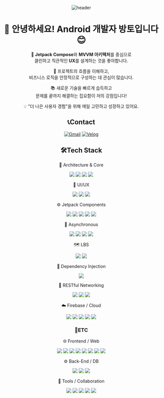 <div align="center">

![header](https://capsule-render.vercel.app/api?type=blur&color=gradient&height=120&section=header&text=Bangto's%20Github!&fontSize=50&fontColor=3B3B3B&animation=fadeIn)

# 👋 안녕하세요! Android 개발자 방토입니다 😊

🎯 **Jetpack Compose**와 **MVVM 아키텍처**를 중심으로  
클린하고 직관적인 **UX**를 설계하는 것을 좋아합니다.  

🚀 프로젝트의 흐름을 이해하고,  
비즈니스 로직을 안정적으로 구성하는 데 관심이 많습니다.  

📚 새로운 기술을 빠르게 습득하고  
문제를 끝까지 해결하는 집요함이 저의 강점입니다!  

💡 "더 나은 사용자 경험"을 위해 매일 고민하고 성장하고 있어요.  

## 📞Contact
[![Gmail](https://img.shields.io/badge/Gmail-D14836?style=flat-square&logo=gmail&logoColor=white)](mailto:kimchaeyeon.525@gmail.com) [![Velog](https://img.shields.io/badge/Velog-20C997?style=flat-square&logo=velog&logoColor=white)](https://velog.io/@kimbangto)

## 🛠️Tech Stack

🧩 Architecture & Core
<p> <img src="https://img.shields.io/badge/Kotlin-7F52FF?style=flat&logo=kotlin&logoColor=white"/> <img src="https://img.shields.io/badge/MVVM-000000?style=flat"/> <img src="https://img.shields.io/badge/MVC-000000?style=flat"/> <img src="https://img.shields.io/badge/Jetpack-4285F4?style=flat&logo=android&logoColor=white"/> </p>
🎨 UI/UX
<p> <img src="https://img.shields.io/badge/Material3-6200EE?style=flat&logo=android&logoColor=white"/> <img src="https://img.shields.io/badge/Jetpack_Compose-4285F4?style=flat&logo=jetpack-compose&logoColor=white"/> <img src="https://img.shields.io/badge/XML_View-FFA500?style=flat"/> </p>
⚙️ Jetpack Components
<p> <img src="https://img.shields.io/badge/ViewModel-1976D2?style=flat&logo=android&logoColor=white"/> <img src="https://img.shields.io/badge/Navigation-4CAF50?style=flat&logo=android&logoColor=white"/> <img src="https://img.shields.io/badge/WorkManager-607D8B?style=flat&logo=android&logoColor=white"/> <img src="https://img.shields.io/badge/DataStore-0288D1?style=flat&logo=android&logoColor=white"/> <img src="https://img.shields.io/badge/Room_DB-6DB33F?style=flat&logo=sqlite&logoColor=white"/> </p>
🧵 Asynchronous
<p> <img src="https://img.shields.io/badge/Coroutine-0095D5?style=flat&logo=kotlin&logoColor=white"/> <img src="https://img.shields.io/badge/Flow-5C6BC0?style=flat&logo=android&logoColor=white"/> <img src="https://img.shields.io/badge/Threading-888888?style=flat"/> <img src="https://img.shields.io/badge/Flow_Binding-90CAF9?style=flat"/> </p>
🗺️ LBS
<p> <img src="https://img.shields.io/badge/Google_Map-34A853?style=flat&logo=googlemaps&logoColor=white"/> <img src="https://img.shields.io/badge/Kakao_Map-FFCD00?style=flat&logo=kakaotalk&logoColor=black"/> </p>
💉 Dependency Injection
<p> <img src="https://img.shields.io/badge/Hilt-FF4081?style=flat&logo=dagger&logoColor=white"/> </p>
🔌 RESTful Networking
<p> <img src="https://img.shields.io/badge/Retrofit2-4285F4?style=flat&logo=retrofit&logoColor=white"/> <img src="https://img.shields.io/badge/GSON-FFCA28?style=flat&logo=json&logoColor=black"/> <img src="https://img.shields.io/badge/Moshi-00ACC1?style=flat&logo=google&logoColor=white"/> </p>
☁️ Firebase / Cloud
<p> <img src="https://img.shields.io/badge/Firebase-FFCA28?style=flat&logo=firebase&logoColor=black"/> <img src="https://img.shields.io/badge/Firestore-FFCA28?style=flat&logo=firebase&logoColor=black"/> <img src="https://img.shields.io/badge/FCM-FFA000?style=flat&logo=firebase&logoColor=black"/> <img src="https://img.shields.io/badge/Storage-FFB300?style=flat&logo=googlecloud&logoColor=white"/> <img src="https://img.shields.io/badge/OAuth-4285F4?style=flat&logo=google&logoColor=white"/> </p>

### 📑ETC
🌐 Frontend / Web
<p> <img src="https://img.shields.io/badge/JavaScript-F7DF1E?style=flat&logo=javascript&logoColor=black"/> <img src="https://img.shields.io/badge/TypeScript-3178C6?style=flat&logo=typescript&logoColor=white"/> <img src="https://img.shields.io/badge/React-61DAFB?style=flat&logo=react&logoColor=black"/> <img src="https://img.shields.io/badge/Next.js-000000?style=flat&logo=nextdotjs&logoColor=white"/> <img src="https://img.shields.io/badge/React_Native-61DAFB?style=flat&logo=react&logoColor=black"/> <img src="https://img.shields.io/badge/Tailwind_CSS-38B2AC?style=flat&logo=tailwindcss&logoColor=white"/> <img src="https://img.shields.io/badge/HTML5-E34F26?style=flat&logo=html5&logoColor=white"/> <img src="https://img.shields.io/badge/CSS3-1572B6?style=flat&logo=css3&logoColor=white"/> </p>
⚙️ Back-End / DB
<p> <img src="https://img.shields.io/badge/SpringBoot-6DB33F?style=flat&logo=springboot&logoColor=white"/> <img src="https://img.shields.io/badge/Nest.js-E0234E?style=flat&logo=nestjs&logoColor=white"/> <img src="https://img.shields.io/badge/MySQL-4479A1?style=flat&logo=mysql&logoColor=white"/> </p>
🧰 Tools / Collaboration
<p> <img src="https://img.shields.io/badge/GitHub-181717?style=flat&logo=github&logoColor=white"/> <img src="https://img.shields.io/badge/AWS-232F3E?style=flat&logo=amazonaws&logoColor=white"/> <img src="https://img.shields.io/badge/Notion-000000?style=flat&logo=notion&logoColor=white"/> <img src="https://img.shields.io/badge/Slack-4A154B?style=flat&logo=slack&logoColor=white"/> <img src="https://img.shields.io/badge/Figma-F24E1E?style=flat&logo=figma&logoColor=white"/> </p>

</div>
